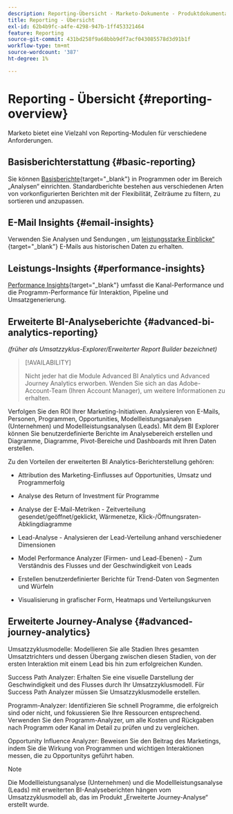 ```yaml
---
description: Reporting-Übersicht - Marketo-Dokumente - Produktdokumentation
title: Reporting - Übersicht
exl-id: 62b4b9fc-a4fe-4298-947b-1ff453321464
feature: Reporting
source-git-commit: 431bd258f9a68bbb9df7acf043085578d3d91b1f
workflow-type: tm+mt
source-wordcount: '387'
ht-degree: 1%

---
```


# Reporting - Übersicht {#reporting-overview}

Marketo bietet eine Vielzahl von Reporting-Modulen für verschiedene Anforderungen.

## Basisberichterstattung {#basic-reporting}

Sie können [Basisberichte](/help/marketo/product-docs/reporting/basic-reporting/report-types/report-type-overview.md){target="_blank"} in Programmen oder im Bereich „Analysen“ einrichten. Standardberichte bestehen aus verschiedenen Arten von vorkonfigurierten Berichten mit der Flexibilität, Zeiträume zu filtern, zu sortieren und anzupassen.

## E-Mail Insights {#email-insights}

Verwenden Sie Analysen und Sendungen , um [leistungsstarke Einblicke“ ](/help/marketo/product-docs/reporting/email-insights/email-insights-overview.md){target="_blank"} E-Mails aus historischen Daten zu erhalten.

## Leistungs-Insights {#performance-insights}

[Performance Insights](/help/marketo/product-docs/reporting/performance-insights/performance-insights-overview.md){target="_blank"} umfasst die Kanal-Performance und die Programm-Performance für Interaktion, Pipeline und Umsatzgenerierung.

## Erweiterte BI-Analyseberichte {#advanced-bi-analytics-reporting}

_(früher als Umsatzzyklus-Explorer/Erweiterter Report Builder bezeichnet)_

>[!AVAILABILITY]
>
>Nicht jeder hat die Module Advanced BI Analytics und Advanced Journey Analytics erworben. Wenden Sie sich an das Adobe-Account-Team (Ihren Account Manager), um weitere Informationen zu erhalten.

Verfolgen Sie den ROI Ihrer Marketing-Initiativen. Analysieren von E-Mails, Personen, Programmen, Opportunities, Modellleistungsanalysen (Unternehmen) und Modellleistungsanalysen (Leads). Mit dem BI Explorer können Sie benutzerdefinierte Berichte im Analysebereich erstellen und Diagramme, Diagramme, Pivot-Bereiche und Dashboards mit Ihren Daten erstellen.

Zu den Vorteilen der erweiterten BI Analytics-Berichterstellung gehören:

* Attribution des Marketing-Einflusses auf Opportunities, Umsatz und Programmerfolg

* Analyse des Return of Investment für Programme

* Analyse der E-Mail-Metriken - Zeitverteilung gesendet/geöffnet/geklickt, Wärmenetze, Klick-/Öffnungsraten-Abklingdiagramme

* Lead-Analyse - Analysieren der Lead-Verteilung anhand verschiedener Dimensionen

* Model Performance Analyzer (Firmen- und Lead-Ebenen) - Zum Verständnis des Flusses und der Geschwindigkeit von Leads

* Erstellen benutzerdefinierter Berichte für Trend-Daten von Segmenten und Würfeln

* Visualisierung in grafischer Form, Heatmaps und Verteilungskurven

## Erweiterte Journey-Analyse {#advanced-journey-analytics}

Umsatzzyklusmodelle: Modellieren Sie alle Stadien Ihres gesamten Umsatztrichters und dessen Übergang zwischen diesen Stadien, von der ersten Interaktion mit einem Lead bis hin zum erfolgreichen Kunden.

Success Path Analyzer: Erhalten Sie eine visuelle Darstellung der Geschwindigkeit und des Flusses durch Ihr Umsatzzyklusmodell. Für Success Path Analyzer müssen Sie Umsatzzyklusmodelle erstellen.

Programm-Analyzer: Identifizieren Sie schnell Programme, die erfolgreich sind oder nicht, und fokussieren Sie Ihre Ressourcen entsprechend. Verwenden Sie den Programm-Analyzer, um alle Kosten und Rückgaben nach Programm oder Kanal im Detail zu prüfen und zu vergleichen.

Opportunity Influence Analyzer: Beweisen Sie den Beitrag des Marketings, indem Sie die Wirkung von Programmen und wichtigen Interaktionen messen, die zu Opportunitys geführt haben.

>[!NOTE]
>
>Die Modellleistungsanalyse (Unternehmen) und die Modellleistungsanalyse (Leads) mit erweiterten BI-Analyseberichten hängen vom Umsatzzyklusmodell ab, das im Produkt „Erweiterte Journey-Analyse“ erstellt wurde.
